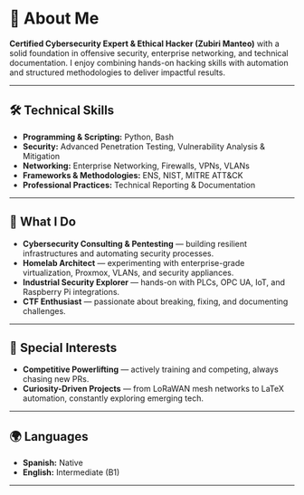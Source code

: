 # 👋 About Me

**Certified Cybersecurity Expert & Ethical Hacker (Zubiri Manteo)** with a solid foundation in offensive security, enterprise networking, and technical documentation. I enjoy combining hands-on hacking skills with automation and structured methodologies to deliver impactful results.

---

## 🛠️ Technical Skills  
- **Programming & Scripting:** Python, Bash  
- **Security:** Advanced Penetration Testing, Vulnerability Analysis & Mitigation  
- **Networking:** Enterprise Networking, Firewalls, VPNs, VLANs  
- **Frameworks & Methodologies:** ENS, NIST, MITRE ATT&CK  
- **Professional Practices:** Technical Reporting & Documentation  

---

## 🚀 What I Do  
- **Cybersecurity Consulting & Pentesting** — building resilient infrastructures and automating security processes.  
- **Homelab Architect** — experimenting with enterprise-grade virtualization, Proxmox, VLANs, and security appliances.  
- **Industrial Security Explorer** — hands-on with PLCs, OPC UA, IoT, and Raspberry Pi integrations.  
- **CTF Enthusiast** — passionate about breaking, fixing, and documenting challenges.  

---

## 🎯 Special Interests  
- **Competitive Powerlifting** — actively training and competing, always chasing new PRs.  
- **Curiosity-Driven Projects** — from LoRaWAN mesh networks to LaTeX automation, constantly exploring emerging tech.  

---

## 🌍 Languages  
- **Spanish:** Native  
- **English:** Intermediate (B1)  

---
